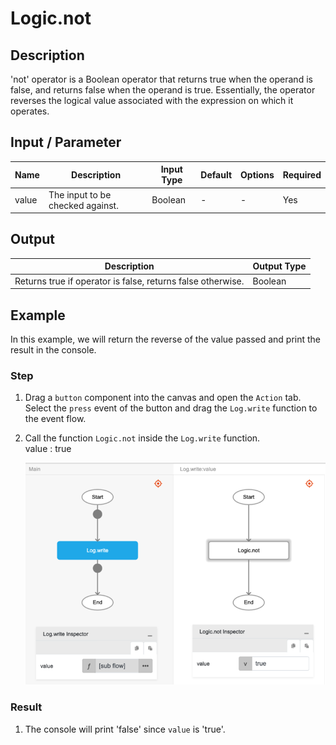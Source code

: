 # Logic.not

## Description

'not' operator is a Boolean operator that returns true when the operand is false, and returns false when the operand is true. Essentially, the operator reverses the logical value associated with the expression on which it operates.

## Input / Parameter

| Name | Description | Input Type | Default | Options | Required |
| ------ | ------ | ------ | ------ | ------ | ------ |
| value | The input to be checked against. | Boolean | - | - | Yes |

## Output

| Description | Output Type |
| ------ | ------ |
| Returns true if operator is false, returns false otherwise. | Boolean |

## Example

In this example, we will return the reverse of the value passed and print the result in the console.
</br>

### Step

1. Drag a `button` component into the canvas and open the `Action` tab. Select the `press` event of the button and drag the `Log.write` function to the event flow.
2. Call the function `Logic.not` inside the `Log.write` function.
    </br>
    value : true

    ![](./not-step-1.png)

### Result

1. The console will print 'false' since `value` is 'true'.
